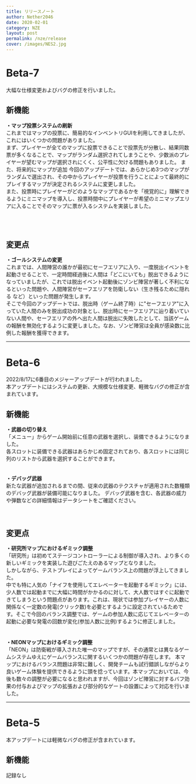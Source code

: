 ```yaml
---
title: リリースノート
author: Nether2046
date: 2020-02-01
category: NZE
layout: post
permalink: /nze/release
cover: /images/NES2.jpg
---
```


# Beta-7 
大幅な仕様変更およびバグの修正を行いました。

## 新機能
 **・マップ投票システムの刷新**  
これまではマップの投票に、簡易的なインベントリGUIを利用してきましたが、これにはいくつかの問題がありました。  
まず、プレイヤーが全てのマップに投票できることで投票先が分散し、結果同数票が多くなることで、マップがランダム選択されてしまうことや、少数派のプレイヤーが望むマップが選択されにくく、公平性に欠ける問題もありました。  また、将来的にマップが追加
今回のアップデートでは、あらかじめ3つのマップがランダムで選出され、その中からプレイヤーが投票を行うことによって最終的にプレイするマップが決定されるシステムに変更しました。  
また、投票時にプレイヤーがどのようなマップであるかを「視覚的に」理解できるようにミニマップを導入し、投票時間中にプレイヤーが希望のミニマップエリアに入ることでそのマップに票が入るシステムを実装しました。

 　　
<br><br>


## 変更点
 **・ゴールシステムの変更**  
これまでは、人間陣営の誰かが最初にセーフエリアに入り、一度脱出イベントを起動させることで、一定時間経過後に人間は「どこにいても」脱出できるようになっていましたが、これでは脱出イベント起動後にゾンビ陣営が著しく不利になるといった問題や、人間陣営がセーフエリアを防衛しない（生き残るために隠れる など）といった問題が発生します。  
そこで今回のアップデートでは、脱出時（ゲーム終了時）に"セーフエリア"に入っていた人間のみを脱出成功の対象とし、脱出時にセーフエリアに辿り着いていない人間や、セーフエリアの外へ出た人間は脱出に失敗したとして、当該ゲームの報酬を無効化するように変更しました。なお、ゾンビ陣営は全員が感染数に比例した報酬を獲得できます。

***

# Beta-6
2022/8/17に6番目のメジャーアップデートが行われました。  
本アップデートにはシステムの更新、大規模な仕様変更、軽微なバグの修正が含まれています。

## 新機能

 **・武器の切り替え**  
 「メニュー」からゲーム開始前に任意の武器を選択し、装備できるようになりました。  
 各スロットに装備できる武器はあらかじめ固定されており、各スロットには同じ列のリストから武器を選択することができます。  
<br><br>
 **・デバッグ武器**  
新たな武器が追加されるまでの間、従来の武器のテクスチャが適用された数種類のデバッグ武器が装備可能になりました。  デバッグ武器を含む、各武器の威力や弾数などの詳細情報はデータシートをご確認ください。  
<br><br>


## 変更点

 **・研究所マップにおけるギミック調整**  
 「研究所」は初めてステージコントローラーによる制御が導入され、より多くの新しいギミックを実装した遊びごたえのあるマップとなりました。  
 しかしながら、テストプレイによってゲームバランス上の問題が浮上してきました。  <br>
 中でも特に人気の「ナイフを使用してエレベーターを起動するギミック」には、少人数では起動までに大幅に時間がかかるのに対して、大人数ではすぐに起動できてしまうという問題点があります。これは、現状では参加プレイヤーの人数に関係なく一定数の発電(クリック数)を必要とするように設定されているためです。そこで今回のバランス調整では、ゲームの参加人数に応じてエレベーターの起動に必要な発電の回数が変化(参加人数に比例)するように修正しました。
 　　
   <br><br>
 **・NEONマップにおけるギミック調整**  
 「NEON」は防衛戦が導入された唯一のマップですが、その通常とは異なるゲームシステムゆえにゲームバランスに関するいくつかの問題が存在します。
本マップにおけるバランス問題は非常に難しく、開発チームも試行錯誤しながらより良いゲーム体験を提供できるように頭を捻っています。本マップにおいては、今後も数々の調整が必要になると思われますが、今回はゾンビ陣営に対するバフ効果の付与およびマップの拡張および部分的なゲートの設置によって対応を行いました。

***

# Beta-5
本アップデートには軽微なバグの修正が含まれています。

## 新機能
記録なし
